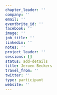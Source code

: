 ```yaml
---
chapter_leader: ''
company: ''
email: ''
eventbrite_id: ''
facebook: ''
image: ''
job_title: ''
linkedin: ''
notes: ''
project_leader: ''
sessions: []
status: add-details
title: Jeroen Beckers
travel_from: ''
twitter: ''
type: participant
website: ''
---
```


<!-- put more details about participant here -->